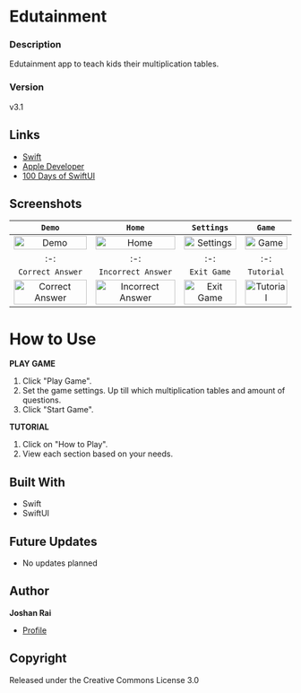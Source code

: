 # Edutainment

### Description
Edutainment app to teach kids their multiplication tables.

### Version
v3.1

## Links
- [Swift](<https://www.swift.org/> "Swift")
- [Apple Developer](<https://developer.apple.com/> "Apple Developer")
- [100 Days of SwiftUI](<https://www.hackingwithswift.com/100/swiftui> "100 Days of SwiftUI")

## Screenshots
| `Demo` | `Home` | `Settings` | `Game` |
| :-: | :-: | :-: | :-: |
| <div><img src="https://user-images.githubusercontent.com/60300252/162859546-9e4436cc-508e-45e4-ac74-a164998f94c9.gif" alt="Demo" width="100%"/></div> | <div><img src="https://user-images.githubusercontent.com/60300252/162859921-ddd1e5f3-85d5-477d-bfc9-f32668a87bf7.png" alt="Home" width="100%"/></div> | <div><img src="https://user-images.githubusercontent.com/60300252/162861082-e67261e2-3dd6-4fa1-9bea-5635fc34a314.png" alt="Settings" width="100%"/></div> | <div><img src="https://user-images.githubusercontent.com/60300252/162863480-4d857b11-07dd-4114-9da9-d07ceb35bc49.png" alt="Game" width="100%"/></div> |
| :-: | :-: | :-: | :-: |
| `Correct Answer` | `Incorrect Answer` | `Exit Game` | `Tutorial` |
| <div><img src="https://user-images.githubusercontent.com/60300252/162863488-d44ef80c-6c7c-4162-986e-c629d40a88ee.png" alt="Correct Answer" width="100%"/></div> | <div><img src="https://user-images.githubusercontent.com/60300252/162863494-83d60347-57ec-4c37-9ca6-7fbf34db379c.png" alt="Incorrect Answer" width="100%"/></div> | <div><img src="https://user-images.githubusercontent.com/60300252/162863929-562e2222-b75e-4eed-a09d-d1483c5cf92a.png" alt="Exit Game" width="100%"/></div> | <div><img src="https://user-images.githubusercontent.com/60300252/162863936-b4f3d6fc-d648-48a4-9a28-b42733500f06.png" alt="Tutorial" width="100%"/></div> |

# How to Use
**PLAY GAME**
1. Click "Play Game".
2. Set the game settings. Up till which multiplication tables and amount of questions.
3. Click "Start Game".

**TUTORIAL**
1. Click on "How to Play".
2. View each section based on your needs.

## Built With
- Swift
- SwiftUI

## Future Updates
- No updates planned

## Author
**Joshan Rai**
- [Profile](https://github.com/pradheon "Joshan Rai (Pradheon)")

## Copyright
Released under the Creative Commons License 3.0
